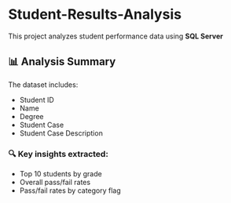# Student-Results-Analysis

This project analyzes student performance data using **SQL Server** 

 ## 📊 Analysis Summary

The dataset includes:
- Student ID
- Name
- Degree
- Student Case
- Student Case Description

### 🔍 Key insights extracted:
- Top 10 students by grade
- Overall pass/fail rates
- Pass/fail rates by category flag

